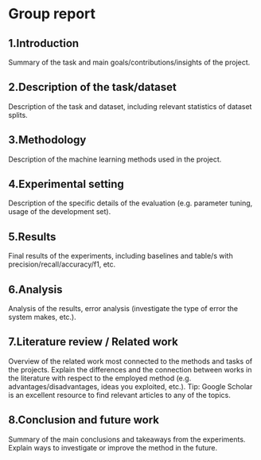 # Group report

## 1.Introduction

Summary of the task and main goals/contributions/insights of the project.

## 2.Description of the task/dataset

Description of the task and dataset, including relevant statistics of dataset splits. 

## 3.Methodology

Description of the machine learning methods used in the project.

## 4.Experimental setting

Description of the specific details of the evaluation (e.g. parameter tuning, usage of the development set).

## 5.Results

Final results of the experiments, including baselines and table/s with precision/recall/accuracy/f1, etc.

## 6.Analysis

Analysis of the results, error analysis (investigate the type of error the system makes, etc.).

## 7.Literature review / Related work

Overview of the related work most connected to the methods and tasks of the projects. Explain the differences and the connection between works in the literature with respect to the employed method (e.g. advantages/disadvantages, ideas you exploited, etc.).
Tip: Google Scholar is an excellent resource to find relevant articles to any of the topics.

## 8.Conclusion and future work

Summary of the main conclusions and takeaways from the experiments. Explain ways to investigate or improve the method in the future.
